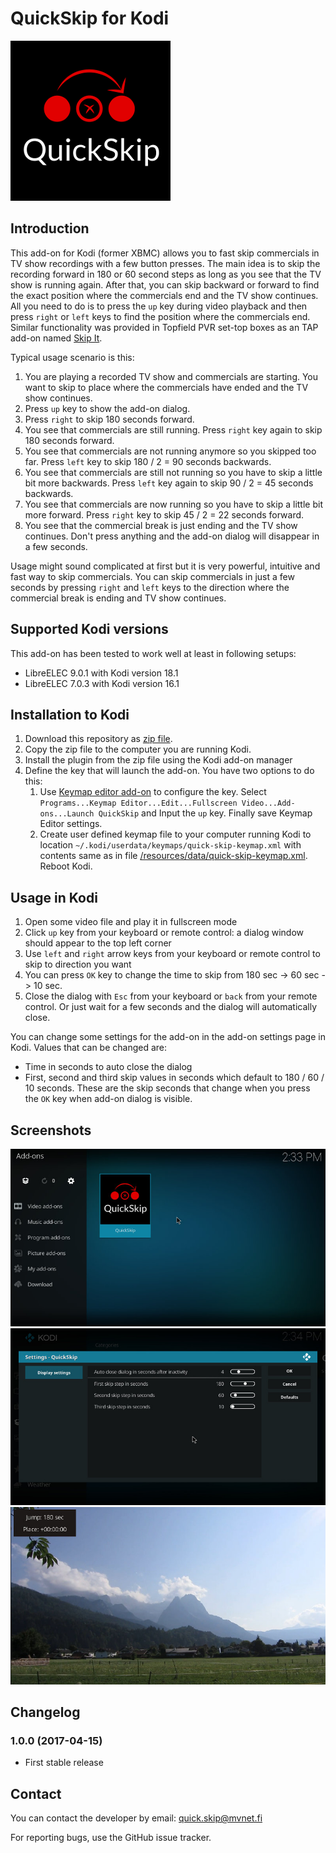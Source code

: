 # QuickSkip for Kodi 

<img src="icon.png" alt="QuickSkip logo"/>

## Introduction

This add-on for Kodi (former XBMC) allows you to fast skip commercials in TV show recordings with a few button presses. The main idea is to skip the recording forward in 180 or 60 second steps as long as you see that the TV show is running again. After that, you can skip backward or forward to find the exact position where the commercials end and the TV show continues. All you need to do is to press the `up` key during video playback and then press `right` or `left` keys to find the position where the commercials end. Similar functionality was provided in Topfield PVR set-top boxes as an TAP add-on named [Skip It](http://www.saunalahti.fi/tsalomak/skipit.html).

Typical usage scenario is this:
1. You are playing a recorded TV show and commercials are starting. You want to skip to place where the commercials have ended and the TV show continues.
1. Press `up` key to show the add-on dialog.
1. Press `right` to skip 180 seconds forward.
1. You see that commercials are still running. Press `right` key again to skip 180 seconds forward.
1. You see that commercials are not running anymore so you skipped too far. Press `left` key to skip 180 / 2 = 90 seconds backwards.
1. You see that commercials are still not running so you have to skip a little bit more backwards. Press `left` key again to skip 90 / 2 = 45 seconds backwards.
1. You see that commercials are now running so you have to skip a little bit more forward. Press `right` key to skip 45 / 2 = 22 seconds forward.
1. You see that the commercial break is just ending and the TV show continues. Don't press anything and the add-on dialog will disappear in a few seconds.

Usage might sound complicated at first but it is very powerful, intuitive and fast way to skip commercials. You can skip commercials in just a few seconds by pressing `right` and `left` keys to the direction where the commercial break is ending and TV show continues.

## Supported Kodi versions

This add-on has been tested to work well at least in following setups:
* LibreELEC 9.0.1 with Kodi version 18.1
* LibreELEC 7.0.3 with Kodi version 16.1

## Installation to Kodi

1. Download this repository as [zip file](https://github.com/mvestola/plugin.video.quick.skip/archive/master.zip).
1. Copy the zip file to the computer you are running Kodi.
1. Install the plugin from the zip file using the Kodi add-on manager
1. Define the key that will launch the add-on. You have two options to do this:
   1. Use [Keymap editor add-on](http://kodi.wiki/view/Add-on:Keymap_Editor) to configure the key. Select `Programs...Keymap Editor...Edit...Fullscreen Video...Add-ons...Launch QuickSkip` and Input the `up` key. Finally save Keymap Editor settings.
   1. Create user defined keymap file to your computer running Kodi to location `~/.kodi/userdata/keymaps/quick-skip-keymap.xml` with contents same as in file [/resources/data/quick-skip-keymap.xml](/resources/data/quick-skip-keymap.xml). Reboot Kodi.

## Usage in Kodi

1. Open some video file and play it in fullscreen mode
1. Click `up` key from your keyboard or remote control: a dialog window should appear to the top left corner
1. Use `left` and `right` arrow keys from your keyboard or remote control to skip to direction you want
1. You can press `OK` key to change the time to skip from 180 sec -> 60 sec -> 10 sec.
1. Close the dialog with `Esc` from your keyboard or `back` from your remote control. Or just wait for a few seconds and the dialog will automatically close.

You can change some settings for the add-on in the add-on settings page in Kodi. Values that can be changed are:
* Time in seconds to auto close the dialog
* First, second and third skip values in seconds which default to 180 / 60 / 10 seconds. These are the skip seconds that change when you press the `OK` key when add-on dialog is visible.

## Screenshots

<img src="resources/screenshots/screenshot-01.jpg" alt="Add-on view with logo" />
<img src="resources/screenshots/screenshot-02.jpg" alt="Add-on settings" />
<img src="resources/screenshots/screenshot-03.jpg" alt="Add-on dialog when playing video" />

## Changelog

### 1.0.0 (2017-04-15)
* First stable release

## Contact

You can contact the developer by email: quick.skip@mvnet.fi

For reporting bugs, use the GitHub issue tracker.
